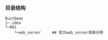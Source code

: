 


### 目录结构
```shell script
RustDemo
├─.idea
└─001          
    └─web_server     ## 官方web_server简单示例
```

